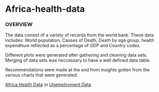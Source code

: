# Africa-health-data

### OVERVIEW

The data consist of a variety of records from the world bank. These data includes: World population, Causes of Death, Death by age group, health expenditure reflected as a percentage of GDP and Country codes. 

Different plots were generated after gathering and cleaning data sets. Merging of data sets was neccessary to have a well defined data table.

Recommendations were made at the end from insights gotten from the various charts that were generated.

[Africa Health Data](https://macgee20.github.io/Africa-health-data/10alytics_hackathon_case%20study/Afr_Health_Data_Report.pdf) \n
[Unemployment Data](https://macgee20.github.io/December_2023_Global_Hackathon_Unemployment/10Alytics.pdf)
